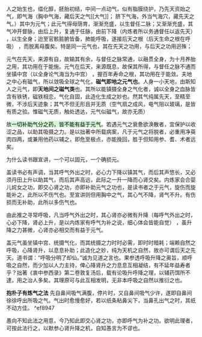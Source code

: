 人之始生也，缊化醇，胚胎初结，中间一点动气，似有脂膜绕护，乃先天资始之气，即气海（胸中气海，藏后天之气[[大气]]；
脐下气海，外当气海穴，藏先天之气。）其中为元气；此元气得母荫育，渐渐充盛，以生督任二脉；又渐渐充盛，其气冲开督脉，由后上升，复通于任脉，由前下降（内炼者所以务通督任以返先天） ，以生全身；迨至官骸脏腑皆备，肺能呼吸，遂接后天之根（后天生命之根在呼吸） ，而脱离母腹矣。特是同一元气也，其在先天之功用，与后天之功用迥殊；

元气在先天，来源有自，故输其有余，与督任之脉常通，以融贯全身，为十月养胎之用，其功用在于能施。元气在后天，来源既息，故保其所得，与督任之脉不通而坐镇中宫（以全身论气海当为中宫） ，握百年寿命之根，其功用在于能敛。夫地之中心有磁气，所以敛吸全球之气化，**磁气即地之元气也**。人身一小天地，由斯知人之元气，即**天地间之磁气类**也。其所以能镇摄全身之气化者，诚以全身之血脉皆含有铁锈，磁铁相恋，气化自固，此造化生成之妙也。然其气纯属先天，至精至微，不涉后天迹象；其气不但无形且并无质（空气扇之成风，电气阻以玻璃，是皆有质之验。惟磁气无质，触处透达，元气似磁气，故亦无质） 

故<mark style="background: #BBFABBA6;">一切补助气分之药，皆不能有益于元气</mark>。若遇元气之衰惫欲涣散者，宜保护以收涩之品，以助其吸摄之力。是以拙著中所载病案，凡于元气之将脱者，必重用净萸肉四两，或兼用他药以辅之，即危至极点，亦能挽回，胜于但知用参、耆、术者远矣。


为什么读书跟宣讲，一个可以固元，一个确损元。

盖读书必有声调，当其呼气外出之时，必心力下降以镇其气，而后其声悠长，又必须丹田上升以助其气，而后其声高远，此际之一升一降而心肾交矣。内炼家会合婴儿姹女之功，即交心肾之功，亦即补助元气之功也，是读书者之于元气，旋伤而旋能补之，此所以不伤气也。至宣讲则但用胸中之气，其心气不降，肾气不升。有伤损而无补助，此所以多伤气也。

由此推之寻常呼吸，凡当呼气外出之时，其心肾亦必微有升降（每呼气外出之时，心必下降，肾必上升，是以内炼家有呼气为补之说，细心体会皆能自觉） ，虽升降之力甚微，心肾亦必相交而有益于元气。


盖元气虽坐镇中宫、统摄气化，而其统摄之力时时必需，即时时暗耗；端赖自然之呼吸，心降肾升，以息息补助；此造化之妙，纯为天机之自然，故亦可谓后天之先天。道书谓：“呼吸分明了却仙。”诚为见道之言也。果参透呼吸升降之奥旨，顺呼吸之自然，而少加以人力主持，俾心降肾升之力息息互相凝结，有不延年益寿者乎？拙著《衷中参西录》第二卷敦复汤后，载有论吸升呼降之理，以辅药饵所不逮，用之治人多矣。其理原可与此互相发明，无非本呼吸之自然以推衍之也。


**抱朴子有炼气之法**
先自鼻间吸气满腹，停片时，又自鼻间吸气少许，遂即自鼻间徐徐呼出所吸之气。气出时愈慢愈好，若以纸条粘鼻尖下，当鼻孔出气之时，其纸不动方佳。 ^ef8947

愚向不知此法之用意，今乃知此即交心肾之功，亦即呼气为补之功。欲明此理者，可按此法行之，以默参心肾升降之机，自知愚言为不谬也。










